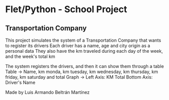# Flet/Python - School Project 

## Transportation Company
This project simulates the system of a Transportation Company that wants to register its drivers
Each driver has a name, age and city origin as a personal data 
They also have the km traveled during each day of the week, and the week's total km 

The system registers the drivers, and then it can show them through a table
Table -> Name, km monda, km tuesday, km wednesday, km thursday, km friday, km saturday and total
Graph -> Left Axis: KM Total
         Bottom Axis: Driver's Name


Made by Luis Armando Beltrán Martínez